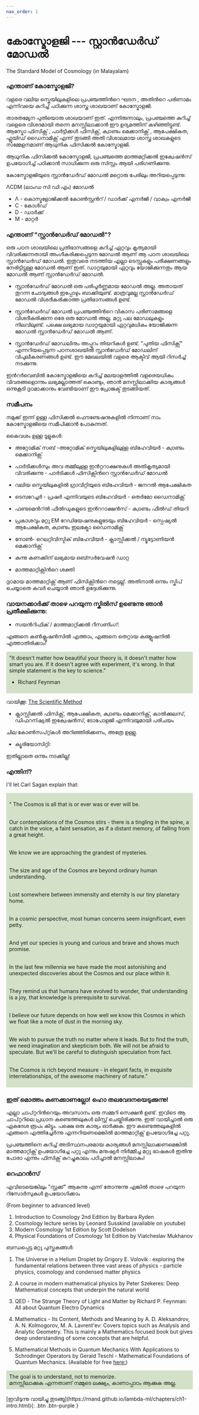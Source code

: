```yaml
---
nav_order: 1
---
```



# കോസ്മോളജി  --- സ്റ്റാൻഡേർഡ് മോഡൽ 
The Standard Model of Cosmology (in Malayalam)

### എന്താണ് കോസ്മോളജി?

വളരെ വലിയ സ്കെയിലുകളിലെ പ്രപഞ്ചത്തിന്‍റെ ഘടന , അതിന്‍റെ പരിണാമം എന്നിവയെ കുറിച്ച് പഠിക്കുന്ന ശാസ്ത്ര ശാഖയാണ് കോസ്മോളജി. 

താരതമ്യേന പുതിയൊരു ശാഖയാണ്  ഇത്. എന്നിരുന്നാലും, പ്രപഞ്ചത്തെ  കുറിച്ച് വളെരെ വിശദമായി തന്നെ മനസ്സിലാക്കാൻ  ഈ  ഉദ്യമത്തിന് കഴിഞ്ഞിട്ടുണ്ട്. ആസ്ട്രോ ഫിസിക്സ് , പാർട്ടിക്കൾ ഫിസിക്സ്,  ക്വാണ്ടം മെക്കാനിക്സ് , ആപേക്ഷികത, ഫ്ലൂയിഡ് ഡൈനാമിക്സ് എന്ന് തുടങ്ങി അതി വിശാലമായ ശാസ്ത്ര ശാഖകളുടെ സമ്മേളനമാണ് ആധുനിക ഫിസിക്കൽ  കോസ്മോളജി.

ആധുനിക ഫിസിക്കൽ കോസ്മോളജി, പ്രപഞ്ചത്തെ മാത്തമറ്റിക്കൽ ഇക്വേഷൻസ് ഉപയോഗിച്ച് പഠിക്കാന്‍  സാധിക്കുന്ന ഒരു സിസ്റ്റം ആയി പരിഗണിക്കുന്നു.

കോസ്മോളജിയുടെ സ്റ്റാൻഡേർഡ് മോഡൽ മറ്റൊരു പേരിലും അറിയപ്പെടുന്നു:

ΛCDM (ലാംഡ സി ഡി എം) മോഡല്‍
* Λ - കൊസ്മളോജിക്കല്‍ കോണ്‍സ്റ്റന്‍റ് / ഡാര്‍ക്ക്‌ എനര്‍ജി / വാക്വം എനര്‍ജി
* C - കോള്‍ഡ്
* D - ഡാര്‍ക്ക്‌
* M - മാറ്റര്‍


### എന്താണ് "സ്റ്റാന്‍ഡേര്‍ഡ് മോഡല്‍"?


ഒരു പഠന ശാഖയിലെ  പ്രതിഭാസങ്ങളെ കുറിച്ച് ഏറ്റവും കൃത്യമായി വിവരിക്കുന്നതായി അംഗീകരിക്കപ്പെടുന്ന മോഡല്‍ ആണ് ആ പഠന ശാഖയിലെ  സ്റ്റാന്‍ഡേര്‍ഡ് മോഡല്‍. ഇതുവരെ നടത്തിയ എല്ലാ ടെസ്റ്റുകളും പരീക്ഷണങ്ങളും നേരിട്ടിട്ടുള്ള മോഡല്‍ ആണ് ഇത്. ഡാറ്റയുമായി ഏറ്റവും യോജിക്കുന്നതും ആയ മോഡല്‍ ആണ് സ്റ്റാന്‍ഡേര്‍ഡ് മോഡല്‍.

* സ്റ്റാന്‍ഡേര്‍ഡ് മോഡല്‍ ഒരു പരിപൂര്‍ണ്ണമായ മോഡല്‍ അല്ല. അതായത് തുറന്ന ചോദ്യങ്ങള്‍ ഇപ്പോഴും ബാക്കിയുണ്ട്. മാത്രവുമല്ല സ്റ്റാന്‍ഡേര്‍ഡ് മോഡല്‍ വിശദീകരിക്കാത്ത പ്രതിഭാസങ്ങള്‍ ഉണ്ട്.


* സ്റ്റാന്‍ഡേര്‍ഡ് മോഡല്‍ പ്രപഞ്ചത്തിന്‍റെ വികാസ പരിണാമങ്ങളെ വിശദീകരിക്കുന്ന ഒരേ ഒരു മോഡല്‍ അല്ല. മറ്റു പല മോഡലുകളും നിലവിലുണ്ട്. പക്ഷെ ലഭ്യമായ ഡാറ്റയുമായി ഏറ്റവുമധികം യോജിക്കുന്ന മോഡല്‍ സ്റ്റാന്‍ഡേര്‍ഡ് മോഡല്‍  ആണ്.


* സ്റ്റാന്‍ഡേര്‍ഡ് മോഡലിനും അപ്പുറം തിയറികള്‍ ഉണ്ട്. "പുതിയ ഫിസിക്സ്" എന്നറിയപ്പെടുന്ന പഠനശാഖയില്‍ സ്റ്റാന്‍ഡേര്‍ഡ് മോഡലിന് വിപുലീകരണങ്ങള്‍ ഉണ്ട്. ഈ മേഖലയില്‍ വളരെ ആക്ടിവ് ആയി റിസര്‍ച്ച് നടക്കുന്നു.


ഇന്‍റര്‍വെബില്‍ കോസ്മോളജിയെ കുറിച്ച് മലയാളത്തില്‍ വളരെയധികം വിവരങ്ങളൊന്നും ലഭ്യമല്ലാത്തത് കൊണ്ടും, ഞാന്‍ മനസ്സിലാക്കിയ കാര്യങ്ങള്‍ ഒന്നുകൂടി ദൃഠമാക്കാനും വേണ്ടിയാണ് ഈ പ്രോജക്ട് തുടങ്ങിയത്. 

### സമീപനം

നമുക്ക് ഇന്ന് ഉള്ള ഫിസിക്കല്‍ ഫൌണ്ടേഷനുകളില്‍ നിന്നാണ് നാം കോസ്മോളജിയെ സമീപിക്കാന്‍ പോകുന്നത്.

കൈവശം ഉള്ള ടൂളുകള്‍:

- അറ്റോമിക് സബ് -അറ്റോമിക് സ്കെയിലുകളിലുള്ള ബിഹേവിയര്‍ - ക്വാണ്ടം മെക്കാനിക്സ്‌ 

- പാര്‍ടിക്കള്‍സും അവ തമ്മിലുള്ള ഇന്‍റ്ററാക്ഷനുകള്‍ അതികൃത്യമായി വിവരിക്കുന്നു - പാര്‍ടിക്കള്‍ ഫിസിക്സിന്‍റെ സ്റ്റാന്‍ഡേര്‍ഡ് മോഡല്‍ 

- വലിയ സ്കെയിലുകളില്‍ ഗ്രാവിറ്റിയുടെ ബിഹേവിയര്‍ - ജനറല്‍ ആപേക്ഷികത

- ടെമ്പറേച്ചര്‍ - പ്രഷര്‍ എന്നിവയുടെ ബിഹേവിയര്‍ - തെര്‍മോ ഡൈനാമിക്സ്

- ഫണ്ടമെന്‍റ്ല്‍ ഫീല്‍ഡുകളുടെ ഇന്‍ററാക്ഷന്‍സ് -  ക്വാണ്ടം ഫീല്‍ഡ് തിയറി 

- പ്രകാശവും മറ്റു EM റേഡിയേഷനുകളുടേയും  ബിഹേവിയര്‍  - സ്പെഷ്യല്‍ ആപേക്ഷികത, ക്വാണ്ടം ഇലക്ട്രോ ഡൈനാമിക്സ്

- നോണ്‍- റെലറ്റിവിസ്ടിക് ബിഹേവിയര്‍ - ക്ലാസ്സിക്കല്‍ / ന്യൂട്ടോണിയന്‍ മെക്കാനിക്സ്‌ 

- കുന്നു കണക്കിന് ലഭ്യമായ ഒബ്സര്‍വേഷന്‍ ഡാറ്റ 

- മാത്തമാറ്റിക്സിന്‍റെ ശക്തി

ദൃഠമായ മാത്തമാറ്റിക്സ്‌ ആണ് ഫിസിക്സിന്‍റെ നട്ടെല്ല്. അതിനാല്‍ ഒന്നും സ്കിപ് ചെയ്യാതെ കവര്‍ ചെയ്യാന്‍ ഞാന്‍ ഉദ്ദേശിക്കുന്നു.




### വായനക്കാര്‍ക്ക് താഴെ പറയുന്ന സ്കില്‍സ് ഉണ്ടെന്നു ഞാന്‍ പ്രതീക്ഷിക്കുന്നു:
 
* സയന്‍റിഫിക് / മാത്തമാറ്റിക്കല്‍ റീസണിംഗ്:

 എങ്ങനെ കണ്‍ക്ലൂഷന്‍സില്‍ എത്താം, എങ്ങനെ തെറ്റായ കണ്ക്ലൂഷനില്‍ എത്താതിരിക്കാം!
 
 <div style="background-color:#d2e1c8; padding: 8px">
 "It doesn't matter how beautiful your theory is, it doesn't matter how smart you are. If it doesn't agree with experiment, it's wrong. In that simple statement is the key to science." 
 
 - Richard Feynman
</div>
 
 വായിക്കൂ: [The Scientific Method](http://www.bio.miami.edu/dana/dox/scientific_method.html)
 
 * ക്ലാസ്സിക്കല്‍ ഫിസിക്സ്, ആപേക്ഷികത, ക്വാണ്ടം മെക്കാനിക്സ്‌, കാല്‍ക്കുലസ്, ഡിഫറന്ഷ്യല്‍ ഇക്വേഷന്‍സ്, ടോപോളജി എന്നിവയുമായി പരിചയം 
 
 ചില കോണ്‍സപ്റ്റ്കള്‍ അറിഞ്ഞിരിക്കണം, അത്രേ ഉള്ളു. 
 
* ക്യൂരിയോസിറ്റി:

 ഇതില്ലാതെ ഒന്നും നടക്കില്ല!

### എന്തിന്?

I'll let Carl Sagan explain that:

<div style="background-color:#d2e1c8; padding: 8px">
<p>" The Cosmos is all that is or ever was or ever will be.<br/><br/>

Our contemplations of the Cosmos stirs - there is a tingling in the spine, a catch in the voice, a faint sensation, as if a 
distant memory, of falling from a great height. <br/><br/>


We know we are approaching the grandest of mysteries. <br/><br/>


The size and age of the Cosmos are beyond ordinary human understanding.<br/><br/>


Lost somewhere between immensity and eternity is our tiny planetary home. <br/><br/>


In a cosmic perspective, most human concerns seem insignificant, even petty.<br/><br/>


And yet our species is young and curious and brave and shows much promise. <br/><br/>


In the last few millennia we have made the most astonishing and unexpected discoveries about the Cosmos and our place 
within it. <br/><br/>

They remind us that humans have evolved to wonder, that understanding is a joy, that knowledge is prerequisite to survival.<br/><br/>


I believe our future depends on how well we know this Cosmos in which we float like a mote of dust in the morning sky. <br/><br/>


We wish to pursue the truth no matter where it leads. But to find the truth, we need imagination and skepticism both.
We will not be afraid to speculate. But we'll be careful to distinguish speculation from fact.<br/><br/>


The Cosmos is rich beyond measure - in elegant facts, in exquisite interrelationships, of the awesome machinery of nature."</p>
</div>
 
 

### ഇത് മൊത്തം കണക്കാണല്ലോ! ഹൊ തലവേദനയെടുക്കുന്നു!

എല്ലാ ചാപ്റ്ററിന്‍റെയും അവസാനം ഒരു സമ്മറി സെക്ഷന്‍ ഉണ്ട്. ഇവിടെ ആ ചാപ്റ്ററിലെ പ്രധാന കണ്ടെത്തലുകള്‍ ലിസ്റ്റ് ചെയ്തിരിക്കുന്നു. ഇത് വായിച്ചാല്‍ ഒരു ഏകദേശ രൂപം കിട്ടും. പക്ഷെ ഒരു കാര്യം ഓര്‍ക്കുക. ഈ കണ്ടെത്തലുകളില്‍ എങ്ങനെ എത്തിച്ചേര്‍ന്നു എന്നറിയണമെങ്കില്‍ മാത്തമാറ്റിക്സ് ഉപയോഗിച്ചേ പറ്റൂ. 

പ്രപഞ്ചത്തിനെ കുറിച്ച് അടിസ്ഥനപരമായ കാര്യങ്ങള്‍ മനസ്സിലാക്കണമെങ്കില്‍ മാത്തമാറ്റിക്സ് ഉപയോഗിച്ചേ പറ്റൂ എന്നും മനുഷ്യര്‍ നിര്‍മ്മിച്ച മറ്റു ഭാഷകള്‍ ഇതിനു പോരാ എന്നും ഫിസിക്സ് കുറച്ചുകാലം പഠിച്ചാല്‍ മനസ്സിലാകും! 


### റെഫറന്‍സ് 

എവിടെയെങ്കിലും "സ്റ്റക്ക്" ആകുന്നു എന്ന് തോന്നുന്നു എങ്കില്‍ താഴെ പറയുന്ന റിസോര്‍സുകള്‍ ഉപയോഗിക്കാം

(From beginner to advanced level)

1. Introduction to Cosmology 2nd Edition by Barbara Ryden
2. Cosmology lecture series by Leonard Susskind (available on youtube)
3. Modern Cosmology 1st Edition by Scott Dodelson
4. Physical Foundations of Cosmology 1st Edition by Viatcheslav Mukhanov

ബന്ധപ്പെട്ട മറ്റു പുസ്തകങ്ങള്‍:

1. The Universe in a Helium Droplet by Grigory E. Volovik : exploring the fundamental relations between three vast areas of physics - particle physics, cosmology and condensed matter physics

2. A course in modern mathematical physics by Peter Szekeres: Deep Mathematical concepts that underpin the natural world

3. QED - The Strange Theory of Light and Matter by Richard P. Feynman: All about Quantum Electro Dynamics

4. Mathematics - Its Content, Methods and Meaning by A. D. Aleksandrov, A. N. Kolmogorov, M. A. Lavrent'ev: Covers topics such as Analysis and Analytic Geometry. This is mainly a Mathematics focused book but gives deep understanding of some concepts that are helpful.

5. Mathematical Methods in Quantum Mechanics With Applications to Schrodinger Operators by Gerald Teschl - Mathematical Foundations of Quantum Mechanics. (Available for free [here:](https://www.mat.univie.ac.at/%7Egerald/ftp/book-schroe/schroe.pdf))

<div style="background-color:#d2e1c8; padding: 8px">
The goal is to understand, not to memorize.<br/>
മനസ്സിലാക്കുക എന്നതാണ് നമ്മുടെ ലക്ഷ്യം, കാണാപ്പാഠം ആക്കുക അല്ല.
 </div>
 
<br/>
[ഇവിടുന്നു വായിച്ചു തുടങ്ങൂ](https://rnand.github.io/lambda-ml/chapters/ch1-intro.html){: .btn .btn-purple }
